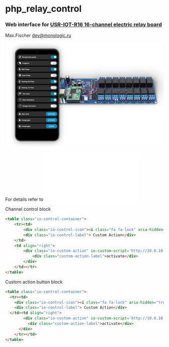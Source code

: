 # php_relay_control
### Web interface for [USR-IOT-R16 16-channel electric relay board](https://www.amazon.in/USR-IOT-USR-R16-T-Industrial-Interface/dp/B01DEVRUNG)
Max.Fischer dev@monologic.ru


![Web Interface for IO 16-channel relay board](/io-web-board.png?raw=true "Web interface - IO board")

For details refer to ![GPIO Controller command protocol](/PROTO.md "GPIO Protocol description")


Channel control block
```html
<table class="io-control-container">
	<tr><td>
		<div class="io-control-icon"><i class="fa fa-lock" aria-hidden="true"></i></div>
		<div class="io-control-label"> Custom Action</div>
	</td>
	<td align="right">
		<div class="io-custom-action" io-custom-script='http://10.0.10.29/scripts/action.php?action_id=6'>
			<div class="custom-action-label">activate</div>
		</div>
	</td></tr>
</table>
```

Custom action button block
```html
<table class="io-control-container">
  <tr><td>
    <div class="io-control-icon"><i class="fa fa-lock" aria-hidden="true"></i></div>
    <div class="io-control-label"> Custom Action</div>
  </td><td align="right">
		<div class="io-custom-action" io-custom-script='http://10.0.10.29/scripts/action.php?action_id=6'>
		  <div class="custom-action-label">activate</div>
	  </div>
	</tr></td>
</table>
```
